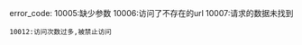 error_code:
    10005:缺少参数
    10006:访问了不存在的url
    10007:请求的数据未找到
    
    
    
    10012:访问次数过多,被禁止访问